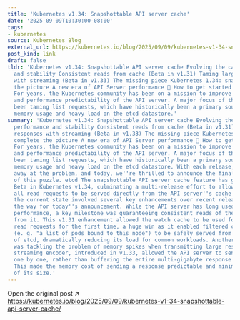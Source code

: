 ```yaml
---
title: 'Kubernetes v1.34: Snapshottable API server cache'
date: '2025-09-09T10:30:00-08:00'
tags:
- kubernetes
source: Kubernetes Blog
external_url: https://kubernetes.io/blog/2025/09/09/kubernetes-v1-34-snapshottable-api-server-cache/
post_kind: link
draft: false
tldr: 'Kubernetes v1.34: Snapshottable API server cache Evolving the cache for performance
  and stability Consistent reads from cache (Beta in v1.31) Taming large responses
  with streaming (Beta in v1.33) The missing piece Kubernetes 1.34: snapshots complete
  the picture A new era of API Server performance 🚀 How to get started Acknowledgements
  For years, the Kubernetes community has been on a mission to improve the stability
  and performance predictability of the API server. A major focus of this effort has
  been taming list requests, which have historically been a primary source of high
  memory usage and heavy load on the etcd datastore.'
summary: 'Kubernetes v1.34: Snapshottable API server cache Evolving the cache for
  performance and stability Consistent reads from cache (Beta in v1.31) Taming large
  responses with streaming (Beta in v1.33) The missing piece Kubernetes 1.34: snapshots
  complete the picture A new era of API Server performance 🚀 How to get started Acknowledgements
  For years, the Kubernetes community has been on a mission to improve the stability
  and performance predictability of the API server. A major focus of this effort has
  been taming list requests, which have historically been a primary source of high
  memory usage and heavy load on the etcd datastore. With each release, we''ve chipped
  away at the problem, and today, we''re thrilled to announce the final major piece
  of this puzzle. etcd The snapshottable API server cache feature has graduated to
  Beta in Kubernetes v1.34, culminating a multi-release effort to allow virtually
  all read requests to be served directly from the API server''s cache. The path to
  the current state involved several key enhancements over recent releases that paved
  the way for today''s announcement. While the API server has long used a cache for
  performance, a key milestone was guaranteeing consistent reads of the latest data
  from it. This v1.31 enhancement allowed the watch cache to be used for strongly-consistent
  read requests for the first time, a huge win as it enabled filtered collections
  (e. g. "a list of pods bound to this node") to be safely served from the cache instead
  of etcd, dramatically reducing its load for common workloads. Another key improvement
  was tackling the problem of memory spikes when transmitting large responses. The
  streaming encoder, introduced in v1.33, allowed the API server to send list items
  one by one, rather than buffering the entire multi-gigabyte response in memory.
  This made the memory cost of sending a response predictable and minimal, regardless
  of its size.'
---
```

Open the original post ↗ https://kubernetes.io/blog/2025/09/09/kubernetes-v1-34-snapshottable-api-server-cache/
